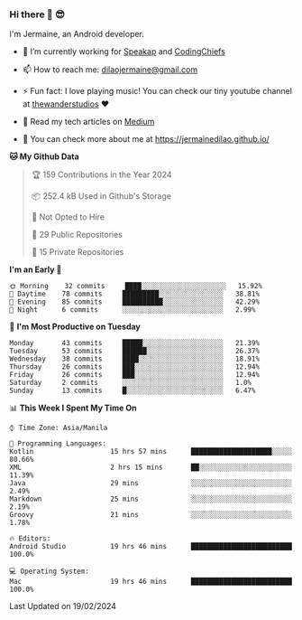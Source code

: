 ### Hi there 👋 😎
I'm Jermaine, an Android developer.

- 🔭 I’m currently working for [Speakap](https://www.speakap.com/) and [CodingChiefs](https://codingchiefs.com/en/)

- 📫 How to reach me: dilaojermaine@gmail.com

- ⚡ Fun fact: I love playing music! You can check our tiny youtube channel at [thewanderstudios](https://www.youtube.com/thewanderstudios) ♥️

- 📖 Read my tech articles on [Medium](https://jermainedilao.medium.com/)

- 👀 You can check more about me at https://jermainedilao.github.io/

<!--
**jermainedilao/jermainedilao** is a ✨ _special_ ✨ repository because its `README.md` (this file) appears on your GitHub profile.

Here are some ideas to get you started:

- 🔭 I’m currently working on ...
- 🌱 I’m currently learning ...
- 👯 I’m looking to collaborate on ...
- 🤔 I’m looking for help with ...
- 💬 Ask me about ...
- 📫 How to reach me: ...
- 😄 Pronouns: ...
- ⚡ Fun fact: ...
-->

<!--START_SECTION:waka-->
**🐱 My Github Data** 

> 🏆 159 Contributions in the Year 2024
 > 
> 📦 252.4 kB Used in Github's Storage 
 > 
> 🚫 Not Opted to Hire
 > 
> 📜 29 Public Repositories 
 > 
> 🔑 15 Private Repositories  
 > 
**I'm an Early 🐤** 

```text
🌞 Morning    32 commits     ████░░░░░░░░░░░░░░░░░░░░░   15.92% 
🌆 Daytime    78 commits     █████████░░░░░░░░░░░░░░░░   38.81% 
🌃 Evening    85 commits     ██████████░░░░░░░░░░░░░░░   42.29% 
🌙 Night      6 commits      ░░░░░░░░░░░░░░░░░░░░░░░░░   2.99%

```
📅 **I'm Most Productive on Tuesday** 

```text
Monday       43 commits     █████░░░░░░░░░░░░░░░░░░░░   21.39% 
Tuesday      53 commits     ██████░░░░░░░░░░░░░░░░░░░   26.37% 
Wednesday    38 commits     ████░░░░░░░░░░░░░░░░░░░░░   18.91% 
Thursday     26 commits     ███░░░░░░░░░░░░░░░░░░░░░░   12.94% 
Friday       26 commits     ███░░░░░░░░░░░░░░░░░░░░░░   12.94% 
Saturday     2 commits      ░░░░░░░░░░░░░░░░░░░░░░░░░   1.0% 
Sunday       13 commits     █░░░░░░░░░░░░░░░░░░░░░░░░   6.47%

```


📊 **This Week I Spent My Time On** 

```text
⌚︎ Time Zone: Asia/Manila

💬 Programming Languages: 
Kotlin                   15 hrs 57 mins      ████████████████████░░░░░   80.66% 
XML                      2 hrs 15 mins       ██░░░░░░░░░░░░░░░░░░░░░░░   11.39% 
Java                     29 mins             ░░░░░░░░░░░░░░░░░░░░░░░░░   2.49% 
Markdown                 25 mins             ░░░░░░░░░░░░░░░░░░░░░░░░░   2.19% 
Groovy                   21 mins             ░░░░░░░░░░░░░░░░░░░░░░░░░   1.78%

🔥 Editors: 
Android Studio           19 hrs 46 mins      █████████████████████████   100.0%

💻 Operating System: 
Mac                      19 hrs 46 mins      █████████████████████████   100.0%

```


 Last Updated on 19/02/2024
<!--END_SECTION:waka-->
